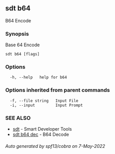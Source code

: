 ## sdt b64

B64 Encode

### Synopsis

Base 64 Encode

```
sdt b64 [flags]
```

### Options

```
  -h, --help   help for b64
```

### Options inherited from parent commands

```
  -f, --file string   Input File
  -i, --input         Input Prompt
```

### SEE ALSO

* [sdt](sdt.md)	 - Smart Developer Tools
* [sdt b64 dec](sdt_b64_dec.md)	 - B64 Decode

###### Auto generated by spf13/cobra on 7-May-2022
